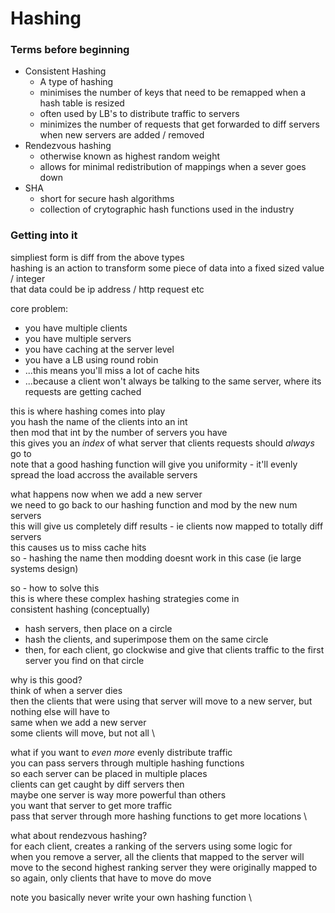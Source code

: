 # Hashing

### Terms before beginning
- Consistent Hashing
  - A type of hashing
  - minimises the number of keys that need to be remapped when a hash table is resized
  - often used by LB's to distribute traffic to servers
  - minimizes the number of requests that get forwarded to diff servers when new servers are added / removed
- Rendezvous hashing
  - otherwise known as highest random weight
  - allows for minimal redistribution of mappings when a sever goes down
- SHA
  - short for secure hash algorithms
  - collection of crytographic hash functions used in the industry

### Getting into it
simpliest form is diff from the above types \
hashing is an action to transform some piece of data into a fixed sized value / integer \
that data could be ip address / http request etc

core problem:
- you have multiple clients
- you have multiple servers
- you have caching at the server level
- you have a LB using round robin
- ...this means you'll miss a lot of cache hits
- ...because a client won't always be talking to the same server, where its requests are getting cached

this is where hashing comes into play \
you hash the name of the clients into an int \
then mod that int by the number of servers you have \
this gives you an *index* of what server that clients requests should *always* go to \
note that a good hashing function will give you uniformity - it'll evenly spread the load accross the available servers

what happens now when we add a new server \
we need to go back to our hashing function and mod by the new num servers \
this will give us completely diff results - ie clients now mapped to totally diff servers \
this causes us to miss cache hits \
so - hashing the name then modding doesnt work in this case (ie large systems design)

so - how to solve this \
this is where these complex hashing strategies come in \
consistent hashing (conceptually)
- hash servers, then place on a circle
- hash the clients, and superimpose them on the same circle
- then, for each client, go clockwise and give that clients traffic to the first server you find on that circle

why is this good? \
think of when a server dies \
then the clients that were using that server will move to a new server, but nothing else will have to \
same when we add a new server \
some clients will move, but not all \

what if you want to *even more* evenly distribute traffic \
you can pass servers through multiple hashing functions \
so each server can be placed in multiple places \
clients can get caught by diff servers then \
maybe one server is way more powerful than others \
you want that server to get more traffic \
pass that server through more hashing functions to get more locations \

what about rendezvous hashing? \
for each client, creates a ranking of the servers using some logic for \
when you remove a server, all the clients that mapped to the server will move to the second highest ranking server they were originally mapped to \
so again, only clients that have to move do move

note you basically never write your own hashing function \
